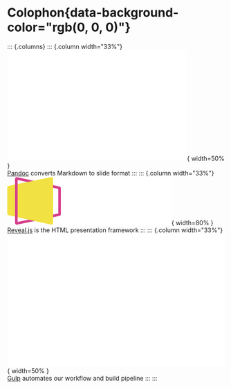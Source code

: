 # Colophon{data-background-color="rgb(0, 0, 0)"}

::: {.columns}
::: {.column width="33%"}
![Markdown](../common/img/logo/markdown.svg){ width=50% }\
[Pandoc](https://pandoc.org/index.html) converts Markdown to slide format
:::
::: {.column width="33%"}
![Reveal](../common/img/logo/reveal.svg){ width=80% }\
[Reveal.js](https://revealjs.com) is the HTML presentation framework
:::
::: {.column width="33%"}
![Reveal](../common/img/logo/gulp.svg){ width=50% }\
[Gulp](https://gulpjs.com) automates our workflow and build pipeline
:::
:::
